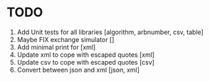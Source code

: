 # TODO

1) Add Unit tests for all libraries				[algorithm, arbnumber, csv, table]
2) Maybe FIX exchange simulator					[]
3) Add minimal print for						[xml]
4) Update xml to cope with escaped quotes		[xml]
5) Update csv to cope with escaped quotes		[csv]
6) Convert between json and xml					[json, xml]
